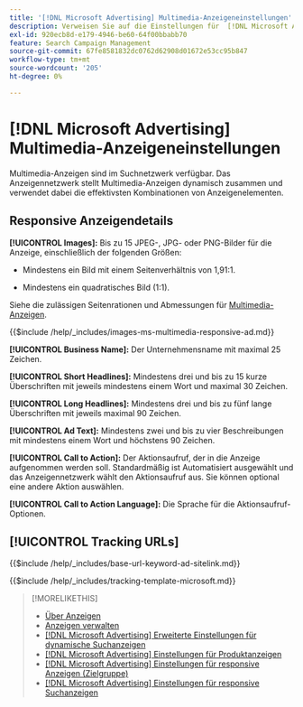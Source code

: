 ```yaml
---
title: '[!DNL Microsoft Advertising] Multimedia-Anzeigeneinstellungen'
description: Verweisen Sie auf die Einstellungen für  [!DNL Microsoft Advertising] -Multimedia-Anzeigen.
exl-id: 920ecb8d-e179-4946-be60-64f00bbabb70
feature: Search Campaign Management
source-git-commit: 67fe8581832dc0762d62908d01672e53cc95b847
workflow-type: tm+mt
source-wordcount: '205'
ht-degree: 0%

---
```


# [!DNL Microsoft Advertising] Multimedia-Anzeigeneinstellungen

Multimedia-Anzeigen sind im Suchnetzwerk verfügbar. Das Anzeigennetzwerk stellt Multimedia-Anzeigen dynamisch zusammen und verwendet dabei die effektivsten Kombinationen von Anzeigenelementen.

## Responsive Anzeigendetails

**[!UICONTROL Images]:** Bis zu 15 JPEG-, JPG- oder PNG-Bilder für die Anzeige, einschließlich der folgenden Größen:

* Mindestens ein Bild mit einem Seitenverhältnis von 1,91:1.

* Mindestens ein quadratisches Bild (1:1).

Siehe die zulässigen Seitenrationen und Abmessungen für [Multimedia-Anzeigen](https://help.ads.microsoft.com/#apex/ads/en/60107/0).

<!-- Instructions -->

{{$include /help/_includes/images-ms-multimedia-responsive-ad.md}}

**[!UICONTROL Business Name]:** Der Unternehmensname mit maximal 25 Zeichen.

**[!UICONTROL Short Headlines]:** Mindestens drei und bis zu 15 kurze Überschriften mit jeweils mindestens einem Wort und maximal 30 Zeichen.

**[!UICONTROL Long Headlines]:** Mindestens drei und bis zu fünf lange Überschriften mit jeweils maximal 90 Zeichen.

**[!UICONTROL Ad Text]:** Mindestens zwei und bis zu vier Beschreibungen mit mindestens einem Wort und höchstens 90 Zeichen.

**[!UICONTROL Call to Action]:** Der Aktionsaufruf, der in die Anzeige aufgenommen werden soll. Standardmäßig ist Automatisiert ausgewählt und das Anzeigennetzwerk wählt den Aktionsaufruf aus. Sie können optional eine andere Aktion auswählen.

**[!UICONTROL Call to Action Language]:** Die Sprache für die Aktionsaufruf-Optionen.

## [!UICONTROL Tracking URLs]

<!-- **[!UICONTROL Base URl]:** -->

{{$include /help/_includes/base-url-keyword-ad-sitelink.md}}

<!-- **[!UICONTROL Tracking Template]:** -->

{{$include /help/_includes/tracking-template-microsoft.md}}

>[!MORELIKETHIS]
>
>* [Über Anzeigen](ad-about.md)
>* [Anzeigen verwalten](ad-manage.md)
>* [[!DNL Microsoft Advertising] Erweiterte Einstellungen für dynamische Suchanzeigen](ad-settings-microsoft-dsa.md)
>* [[!DNL Microsoft Advertising] Einstellungen für Produktanzeigen](ad-settings-microsoft-product.md)
>* [[!DNL Microsoft Advertising] Einstellungen für responsive Anzeigen (Zielgruppe)](ad-settings-microsoft-responsive.md)
>* [[!DNL Microsoft Advertising] Einstellungen für responsive Suchanzeigen](ad-settings-microsoft-rsa.md)
